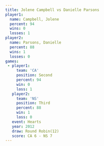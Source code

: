 ```yaml
---
title: Jolene Campbell vs Danielle Parsons
player1:                 
  name: Campbell, Jolene 
  percent: 94            
  wins: 0                
  losses: 1              
player2:                 
  name: Parsons, Danielle
  percent: 88            
  wins: 1                
  losses: 0              
games:
 - player1:          
     team: 'CA'      
     position: Second
     percent: 94     
     win: 0          
     loss: 1         
   player2:         
     team: 'NS'     
     position: Third
     percent: 88    
     win: 1         
     loss: 0        
   event: Hearts        
   year: 2012           
   draw: Round Robin(12)
   score: CA 6 - NS 7   
---
```

